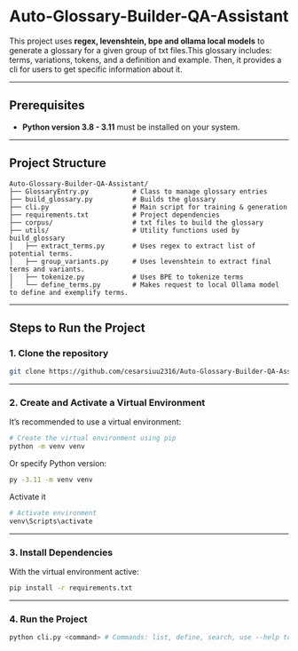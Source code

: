 # **Auto-Glossary-Builder-QA-Assistant**

This project uses **regex, levenshtein, bpe and ollama local models** to generate a glossary for a given group of txt files.This glossary includes: terms, variations, tokens, and a definition and example. Then, it provides a cli for users to get specific information about it.

---

## **Prerequisites**

- **Python version 3.8 - 3.11** must be installed on your system.

---

## **Project Structure**

```
Auto-Glossary-Builder-QA-Assistant/
├── GlossaryEntry.py           # Class to manage glossary entries 
├── build_glossary.py          # Builds the glossary
├── cli.py                     # Main script for training & generation
├── requirements.txt           # Project dependencies
├── corpus/                    # txt files to build the glossary
├── utils/                     # Utility functions used by build_glossary
│   ├── extract_terms.py       # Uses regex to extract list of potential terms.
│   ├── group_variants.py      # Uses levenshtein to extract final terms and variants.
│   ├── tokenize.py            # Uses BPE to tokenize terms
│   └── define_terms.py        # Makes request to local Ollama model to define and exemplify terms.
```

---

## **Steps to Run the Project**

### 1. Clone the repository

```bash
git clone https://github.com/cesarsiuu2316/Auto-Glossary-Builder-QA-Assistant.git
```
---

### 2. Create and Activate a Virtual Environment

It’s recommended to use a virtual environment:

```bash
# Create the virtual environment using pip
python -m venv venv
```

Or specify Python version:

```bash
py -3.11 -m venv venv
```

Activate it 

```bash
# Activate environment
venv\Scripts\activate
```

---

### 3. Install Dependencies

With the virtual environment active:

```bash
pip install -r requirements.txt
```

---

### 4. Run the Project

```bash
python cli.py <command> # Commands: list, define, search, use --help to get more information
```

